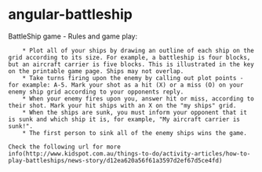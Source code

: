# angular-battleship
BattleShip game
    - Rules and game play:
        
        * Plot all of your ships by drawing an outline of each ship on the grid according to its size. For example, a battleship is four blocks, but an aircraft carrier is five blocks. This is illustrated in the key on the printable game page. Ships may not overlap.
        * Take turns firing upon the enemy by calling out plot points - for example: A-5. Mark your shot as a hit (X) or a miss (O) on your enemy ship grid according to your opponents reply.
        * When your enemy fires upon you, answer hit or miss, according to their shot. Mark your hit ships with an X on the "my ships" grid.
        * When the ships are sunk, you must inform your opponent that it is sunk and which ship it is, for example, "My aircraft carrier is sunk!".
        * The first person to sink all of the enemy ships wins the game.
    
    Check the following url for more info(http://www.kidspot.com.au/things-to-do/activity-articles/how-to-play-battleships/news-story/d12ea620a56f61a3597d2ef67d5ce4fd)